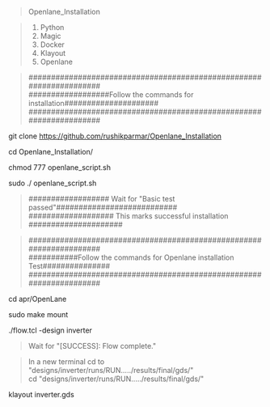 > Openlane_Installation

> 1. Python
> 2. Magic
> 3. Docker
> 4. Klayout
> 5. Openlane

>####################################################################  
>##################Follow the commands for installation#####################  
>####################################################################  

git clone https://github.com/rushikparmar/Openlane_Installation

cd Openlane_Installation/

chmod 777 openlane_script.sh
 
sudo ./ openlane_script.sh

>################## Wait for "Basic test passed"###########################  
>################### This marks successful installation #####################  


>####################################################################  
>###########Follow the commands for Openlane installation Test###############  
>####################################################################  

cd apr/OpenLane

sudo make mount 

./flow.tcl -design inverter 

> Wait for "[SUCCESS]: Flow complete." 

> In a new terminal cd to "designs/inverter/runs/RUN...../results/final/gds/"  
> cd "designs/inverter/runs/RUN...../results/final/gds/"  

klayout inverter.gds 
 
